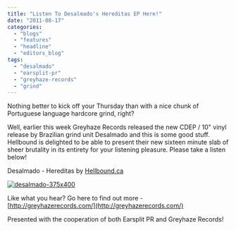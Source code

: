 ```yaml
---
title: "Listen To Desalmado's Hereditas EP Here!"
date: "2011-08-17"
categories: 
  - "blogs"
  - "features"
  - "headline"
  - "editors_blog"
tags: 
  - "desalmado"
  - "earsplit-pr"
  - "greyhaze-records"
  - "grind"
---
```


Nothing better to kick off your Thursday than with a nice chunk of Portuguese language hardcore grind, right?

Well, earlier this week Greyhaze Records released the new CDEP / 10" vinyl release by Brazilian grind unit Desalmado and this is some good stuff. Hellbound is delighted to be able to present their new sixteen minute slab of sheer brutality in its entirety for your listening pleasure. Please take a listen below!

   Desalmado - Hereditas by [Hellbound.ca](http://soundcloud.com/hellbound-ca)

[![](http://www.hellbound.ca/wp-content/uploads/2011/08/desalmado-375x400.png "desalmado-375x400")](http://www.hellbound.ca/wp-content/uploads/2011/08/desalmado-375x400.png)

Like what you hear? Go here to find out more - [http://greyhazerecords.com/](http://greyhazerecords.com/)

Presented with the cooperation of both Earsplit PR and Greyhaze Records!
